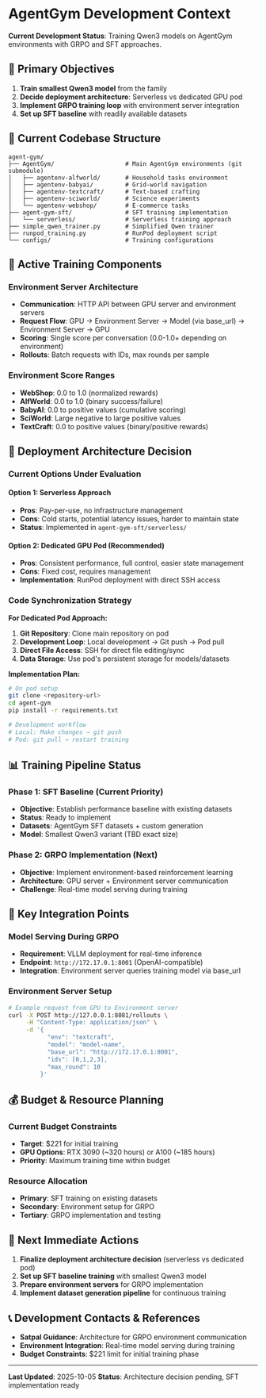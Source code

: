 # AgentGym Development Context

**Current Development Status**: Training Qwen3 models on AgentGym environments with GRPO and SFT approaches.

## 🎯 Primary Objectives

1. **Train smallest Qwen3 model** from the family
2. **Decide deployment architecture**: Serverless vs dedicated GPU pod
3. **Implement GRPO training loop** with environment server integration
4. **Set up SFT baseline** with readily available datasets

## 📁 Current Codebase Structure

```
agent-gym/
├── AgentGym/                    # Main AgentGym environments (git submodule)
│   ├── agentenv-alfworld/       # Household tasks environment
│   ├── agentenv-babyai/         # Grid-world navigation
│   ├── agentenv-textcraft/      # Text-based crafting
│   ├── agentenv-sciworld/       # Science experiments
│   └── agentenv-webshop/        # E-commerce tasks
├── agent-gym-sft/               # SFT training implementation
│   └── serverless/              # Serverless training approach
├── simple_qwen_trainer.py       # Simplified Qwen trainer
├── runpod_training.py           # RunPod deployment script
└── configs/                     # Training configurations
```

## 🔧 Active Training Components

### Environment Server Architecture
- **Communication**: HTTP API between GPU server and environment servers
- **Request Flow**: GPU → Environment Server → Model (via base_url) → Environment Server → GPU
- **Scoring**: Single score per conversation (0.0-1.0+ depending on environment)
- **Rollouts**: Batch requests with IDs, max rounds per sample

### Environment Score Ranges
- **WebShop**: 0.0 to 1.0 (normalized rewards)
- **AlfWorld**: 0.0 to 1.0 (binary success/failure)
- **BabyAI**: 0.0 to positive values (cumulative scoring)
- **SciWorld**: Large negative to large positive values
- **TextCraft**: 0.0 to positive values (binary/positive rewards)

## 🚀 Deployment Architecture Decision

### Current Options Under Evaluation

#### Option 1: Serverless Approach
- **Pros**: Pay-per-use, no infrastructure management
- **Cons**: Cold starts, potential latency issues, harder to maintain state
- **Status**: Implemented in `agent-gym-sft/serverless/`

#### Option 2: Dedicated GPU Pod (Recommended)
- **Pros**: Consistent performance, full control, easier state management
- **Cons**: Fixed cost, requires management
- **Implementation**: RunPod deployment with direct SSH access

### Code Synchronization Strategy

**For Dedicated Pod Approach:**
1. **Git Repository**: Clone main repository on pod
2. **Development Loop**: Local development → Git push → Pod pull
3. **Direct File Access**: SSH for direct file editing/sync
4. **Data Storage**: Use pod's persistent storage for models/datasets

**Implementation Plan:**
```bash
# On pod setup
git clone <repository-url>
cd agent-gym
pip install -r requirements.txt

# Development workflow
# Local: Make changes → git push
# Pod: git pull → restart training
```

## 📊 Training Pipeline Status

### Phase 1: SFT Baseline (Current Priority)
- **Objective**: Establish performance baseline with existing datasets
- **Status**: Ready to implement
- **Datasets**: AgentGym SFT datasets + custom generation
- **Model**: Smallest Qwen3 variant (TBD exact size)

### Phase 2: GRPO Implementation (Next)
- **Objective**: Implement environment-based reinforcement learning
- **Architecture**: GPU server + Environment server communication
- **Challenge**: Real-time model serving during training

## 🔗 Key Integration Points

### Model Serving During GRPO
- **Requirement**: VLLM deployment for real-time inference
- **Endpoint**: `http://172.17.0.1:8001` (OpenAI-compatible)
- **Integration**: Environment server queries training model via base_url

### Environment Server Setup
```bash
# Example request from GPU to Environment server
curl -X POST http://127.0.0.1:8081/rollouts \
     -H "Content-Type: application/json" \
     -d '{
           "env": "textcraft",
           "model": "model-name",
           "base_url": "http://172.17.0.1:8001",
           "ids": [0,1,2,3],
           "max_round": 10
         }'
```

## 💰 Budget & Resource Planning

### Current Budget Constraints
- **Target**: $221 for initial training
- **GPU Options**: RTX 3090 (~320 hours) or A100 (~185 hours)
- **Priority**: Maximum training time within budget

### Resource Allocation
- **Primary**: SFT training on existing datasets
- **Secondary**: Environment setup for GRPO
- **Tertiary**: GRPO implementation and testing

## 🚦 Next Immediate Actions

1. **Finalize deployment architecture decision** (serverless vs dedicated pod)
2. **Set up SFT baseline training** with smallest Qwen3 model
3. **Prepare environment servers** for GRPO implementation
4. **Implement dataset generation pipeline** for continuous training

## 📞 Development Contacts & References

- **Satpal Guidance**: Architecture for GRPO environment communication
- **Environment Integration**: Real-time model serving during training
- **Budget Constraints**: $221 limit for initial training phase

---

**Last Updated**: 2025-10-05
**Status**: Architecture decision pending, SFT implementation ready